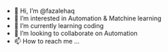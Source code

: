 - 👋 Hi, I’m @fazalehaq
- 👀 I’m interested in Automation & Matchine learning
- 🌱 I’m currently learning coding
- 💞️ I’m looking to collaborate on Automation
- 📫 How to reach me ...

<!---
fazalehaq/fazalehaq is a ✨ special ✨ repository because its `README.md` (this file) appears on your GitHub profile.
You can click the Preview link to take a look at your changes.
--->
